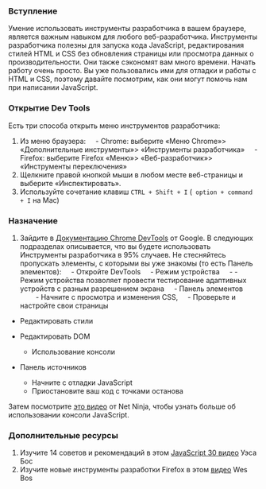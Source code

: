 ### Вступление
Умение использовать инструменты разработчика в вашем браузере, является важным навыком для любого веб-разработчика. Инструменты разработчика полезны для запуска кода JavaScript, редактирования стилей HTML и CSS без обновления страницы или просмотра данных о производительности. Они также сэкономят вам много времени. Начать работу очень просто. Вы уже пользовались ими для отладки и работы с HTML и CSS, поэтому давайте посмотрим, как они могут помочь нам при написании JavaScript.

### Открытие Dev Tools

Есть три способа открыть меню инструментов разработчика:

1. Из меню браузера:
    - Chrome: выберите «Меню Chrome»> «Дополнительные инструменты»> «Инструменты разработчика»
    - Firefox: выберите Firefox «Меню»> «Веб-разработчик»> «Инструменты переключения»
2. Щелкните правой кнопкой мыши в любом месте веб-страницы и выберите «Инспектировать».
3. Используйте сочетание клавиш `CTRL + Shift + I` (` option + command + I` на Mac)

### Назначение

<div class = "lesson-content__panel" markdown = "1">

1. Зайдите в [Документацию Chrome DevTools](https://developers.google.com/web/tools/chrome-devtools/) от Google. В следующих подразделах описывается, что вы будете использовать Инструменты разработчика в 95% случаев. Не стесняйтесь пропускать элементы, с которыми вы уже знакомы (то есть Панель элементов):
    - Откройте DevTools
    - Режим устройства
    - - Режим устройства позволяет провести тестирование адаптивных устройств с разным разрешением экрана
    - Панель элементов
        - Начните с просмотра и изменения CSS,
    - Проверьте и настройте свои страницы
- Редактировать стили
- Редактировать DOM

   - Использование консоли
- Панель источников
     - Начните с отладки JavaScript
     - Приостановите ваш код с точками останова

Затем посмотрите [это видео](https://www.youtube.com/watch?v=JzZFccCEgGA) от Net Ninja, чтобы узнать больше об использовании консоли JavaScript.

### Дополнительные ресурсы

1. Изучите 14 советов и рекомендаций в этом [JavaScript 30 видео](https://www.youtube.com/watch?v=xkzDaKwinA8) Уэса Бос
1. Изучите новые инструменты разработки Firefox в этом [видео](https://youtu.be/yznVkCuohGg) Wes Bos
